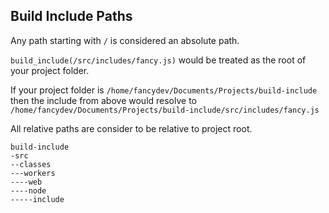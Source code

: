 ## Build Include Paths

Any path starting with `/` is considered an absolute path.


`build_include(/src/includes/fancy.js)` would be treated as the root of your project folder.

If your project folder is `/home/fancydev/Documents/Projects/build-include` then
the include from above would resolve to `/home/fancydev/Documents/Projects/build-include/src/includes/fancy.js`

All relative paths are consider to be relative to project root.

```text
build-include
-src
--classes
---workers
----web
----node
-----include
```
